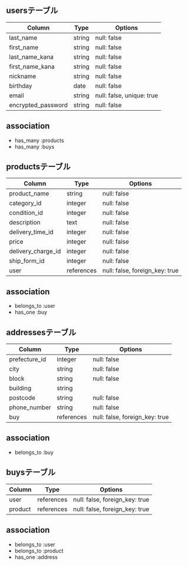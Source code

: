 ## usersテーブル

| Column             | Type   | Options                   |
| ------------------ | ------ | ------------------------- |
| last_name          | string | null: false               |
| first_name         | string | null: false               |
| last_name_kana     | string | null: false               |
| first_name_kana    | string | null: false               |
| nickname           | string | null: false               |
| birthday           | date   | null: false               |
| email              | string | null: false, unique: true |
| encrypted_password | string | null: false               |

## association

- has_many :products
- has_many :buys

## productsテーブル

| Column             | Type       | Options                        |
| ------------------ | ---------- | ------------------------------ |
| product_name       | string     | null: false                    |
| category_id        | integer    | null: false                    |
| condition_id       | integer    | null: false                    |
| description        | text       | null: false                    |
| delivery_time_id   | integer    | null: false                    |
| price              | integer    | null: false                    |
| delivery_charge_id | integer    | null: false                    |
| ship_form_id       | integer    | null: false                    |
| user               | references | null: false, foreign_key: true |


## association

- belongs_to :user
- has_one :buy 

## addressesテーブル

| Column        | Type       | Options                        |
| ------------- | ---------- | ------------------------------ |
| prefecture_id | integer    | null: false                    |
| city          | string     | null: false                    |
| block         | string     | null: false                    |
| building      | string     |                                |
| postcode      | string     | null: false                    |
| phone_number  | string     | null: false                    |
| buy           | references | null: false, foreign_key: true |

## association

- belongs_to :buy

## buysテーブル

| Column     | Type       | Options                        |
| ---------- | ---------- | ------------------------------ | 
| user       | references | null: false, foreign_key: true |
| product    | references | null: false, foreign_key: true |

## association

- belongs_to :user
- belongs_to :product
- has_one :address